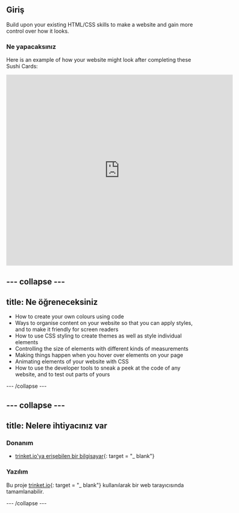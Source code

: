 ## Giriş

Build upon your existing HTML/CSS skills to make a website and gain more control over how it looks.

### Ne yapacaksınız

Here is an example of how your website might look after completing these Sushi Cards:

<div class="trinket">
  <iframe src="https://trinket.io/embed/html/0e7f7e6713?outputOnly=true&start=result" width="600" height="505" frameborder="0" marginwidth="0" marginheight="0" allowfullscreen>
  </iframe>
</div>

## \--- collapse \---

## title: Ne öğreneceksiniz

+ How to create your own colours using code
+ Ways to organise content on your website so that you can apply styles, and to make it friendly for screen readers
+ How to use CSS styling to create themes as well as style individual elements
+ Controlling the size of elements with different kinds of measurements
+ Making things happen when you hover over elements on your page
+ Animating elements of your website with CSS
+ How to use the developer tools to sneak a peek at the code of any website, and to test out parts of yours

\--- /collapse \---

## \--- collapse \---

## title: Nelere ihtiyacınız var

### Donanım

+ [trinket.io'ya erişebilen bir bilgisayar](https://trinket.io){: target = "_ blank"}

### Yazılım

Bu proje [trinket.io](https://trinket.io){: target = "_ blank"} kullanılarak bir web tarayıcısında tamamlanabilir.

\--- /collapse \---